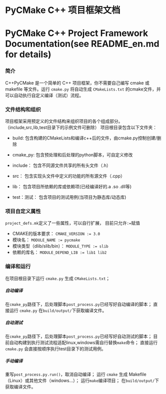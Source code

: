 # PyCMake C++ 项目框架文档
# PyCMake C++ Project Framework Documentation(see README_en.md for details)

### 简介
C++PyCMake 是一个简单的 C++ 项目框架，你不需要自己编写 cmake 或 makefile 等文件。运行 `cmake.py` 将自动生成 `CMakeLists.txt` 的cmake文件，并可以自动执行自定义编译（测试）流程。

### 文件结构和组织
项目框架采用预定义的文件结构来组织项目的各个组成部分。
（include,src,lib,test目录下的示例文件可删除）
项目根目录包含以下文件夹：

- build: 包含构建的CMakeLists和编译c++后的文件，由cmake.py控制创建/删除
- cmake_py: 包含预处理和后处理的python脚本，可自定义修改

- include： 包含不同源文件共享的所有头文件（.h）
- src： 包含实现头文件中定义的功能的所有源文件（.cpp）
- lib： 包含项目所依赖的库或依赖项(已经编译好的.a .so .dll等)
- test：测试： 包含项目的测试用例(当项目为静态库/动态库)

### 项目自定义属性
`project_defs.mk`定义了一些属性，可以自行扩展， 目前只允许`:=`赋值

- CMAKE的版本要求： `CMAKE_VERSION := 3.0`
- 模块名： `MODULE_NAME := pycmake`
- 模块类型（dlib/slib/bin）： `MODULE_TYPE := slib`
- 依赖的库名： `MODULE_DEPEND_LIB := lib1 lib2 `

### 编译和运行
在项目根目录下运行 `cmake.py` 生成 `CMakeLists.txt`；

##### 自动编译
在`cmake_py`路径下，后处理脚本`post_process.py`已经写好自动编译的脚本；
直接运行 `cmake.py` 在`build/output/`下获取编译文件。

##### 自动测试
在`cmake_py`路径下，后处理脚本`post_process.py`已经写好自动测试的脚本；
目前自动构建到执行测试流程适配linux,windows需自行替换`make`命令；
直接运行 `cmake.py` 会直接按顺序执行test目录下的测试用例。

##### 手动编译
重写`post_process.py.run()`，取消自动编译；
运行 `cmake` 生成 Makefile（Linux）或其他文件（windows...）；
运行`make`编译项目；
在`build/output/`下获取编译文件。